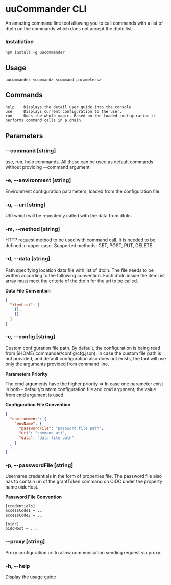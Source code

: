 # uuCommander CLI

An amazing command line tool allowing you to call commands with a list of dtoIn on the commands which does not accept the dtoIn list.

### Installation
```
npm install -g uucommander
```

## Usage
```
uucommander <command> <command parameters>
```

## Commands
```
help    Displays the detail user guide into the console
use     Displays current configuration to the user.
run     Does the whole magic. Based on the loaded configuration it performs command calls in a chain.
```

## Parameters
### **--command** [string] 
use, run, help commands. All these can be used as default commands without providing --command argument

### -e, --environment [string]
Environment configuration parameters, loaded from the configuration file.

### -u, --uri [string]
URI which will be repeatedly called with the data from dtoIn.

### -m, --method [string]
HTTP request method to be used with command call. It is needed to be defined in upper case. Supported methods: GET, POST, PUT, DELETE

###  -d, --data [string]
Path specifying location data file with list of dtoIn. The file needs to be written according to the following convention. Each dtoIn inside the itemList array must meet the criteria of the dtoIn for the uri to be called.

**Data File Convention**
```json
{
  "itemList": [
    {}, 
    {}
  ]
}
```
### -c, --config [string]
Custom configuration file path. By default, the configuration is being read from $HOME/.commander/config/cfg.json). In case the custom file path is not provided, and default configuration also does not exists, the tool will use only the arguments provided from command line.

**Parameters Priority**

The cmd arguments have the higher priority => In case one parameter exist in both - default/custom configuration file and cmd argument, the value from cmd argument is used.

**Configuration File Convention**
```json
{
  "environment": {
    "envName": { 
      "passwordFile": "password file path", 
      "uri": "command uri", 
      "data": "data file path"
    }
  }
}
```

### -p, --passwordFile [string]
Username credentials in the form of properties file. The password file also
has to contain uri of the grantToken command on OIDC under the property name
oidcHost.

**Password File Convention**
```properties
[credentials]
accessCode1 = ...
accessCode2 = ...

[oidc]
oidcHost = ...
```

### --proxy [string]
Proxy configuration uri to allow communication sending request via proxy.

### -h, --help                  
Display the usage guide
